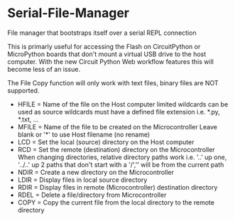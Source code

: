 # Serial-File-Manager
File manager that bootstraps itself over a serial REPL connection

This is primarly useful for accessing the Flash on CircuitPython or MicroPython boards that don't mount a virtual USB drive to the host computer. With the new Circuit Python Web workflow features this will become less of an issue.

The File Copy function will only work with text files, binary files are NOT supported.

- HFILE = Name of the file on the Host computer
          limited wildcards can be used as source
          wildcards must have a defined file extension
          i.e. *.py, *.txt, ...
- MFILE = Name of the file to be created on the Microcontroller
          Leave blank or '*' to use Host filename (no rename)
- LCD = Set the local (source) directory on the Host computer
- RCD = Set the remote (destination) directory on the Microcontroller
        When changing directories, relative directory paths work
        i.e. '..' up one, '../..' up 2
        paths that don't start with a '/','\' will be from the current path
- NDIR = Create a new directory on the Microcontroller
- LDIR = Display files in local source directory
- RDIR = Display files in remote (Microcontroller) destination directory
- RDEL = Delete a file/directory from Microcontroller
- COPY = Copy the current file from the local directory to the remote directory

